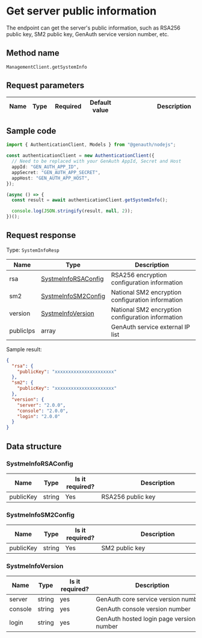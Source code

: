 # Get server public information

<!--
Warning ⚠️:
Do not modify this document directly,
https://github.com/Authing/authing-docs-factory
Use this project to generate
-->

<LastUpdated />

The endpoint can get the server's public information, such as RSA256 public key, SM2 public key, GenAuth service version number, etc.

## Method name

`ManagementClient.getSystemInfo`

## Request parameters

| Name | Type | <div style="width:80px">Required</div> | <div style="width:60px">Default value</div> | <div style="width:300px">Description</div> | <div style="width:200px">Sample value</div> |
| ---- | ---- | -------------------------------------- | ------------------------------------------- | ------------------------------------------ | ------------------------------------------- |

## Sample code

```ts
import { AuthenticationClient, Models } from "@genauth/nodejs";

const authenticationClient = new AuthenticationClient({
  // Need to be replaced with your GenAuth AppId, Secret and Host
  appId: "GEN_AUTH_APP_ID",
  appSecret: "GEN_AUTH_APP_SECRET",
  appHost: "GEN_AUTH_APP_HOST",
});

(async () => {
  const result = await authenticationClient.getSystemInfo();

  console.log(JSON.stringify(result, null, 2));
})();
```

## Request response

Type: `SystemInfoResp`

| Name      | Type                                                   | Description                                       |
| --------- | ------------------------------------------------------ | ------------------------------------------------- |
| rsa       | <a href="#SystmeInfoRSAConfig">SystmeInfoRSAConfig</a> | RSA256 encryption configuration information       |
| sm2       | <a href="#SystmeInfoSM2Config">SystmeInfoSM2Config</a> | National SM2 encryption configuration information |
| version   | <a href="#SystmeInfoVersion">SystmeInfoVersion</a>     | National SM2 encryption configuration information |
| publicIps | array                                                  | GenAuth service external IP list                  |

Sample result:

```json
{
  "rsa": {
    "publicKey": "xxxxxxxxxxxxxxxxxxxxxx"
  },
  "sm2": {
    "publicKey": "xxxxxxxxxxxxxxxxxxxxxx"
  },
  "version": {
    "server": "2.0.0",
    "console": "2.0.0",
    "login": "2.0.0"
  }
}
```

## Data structure

### <a id="SystmeInfoRSAConfig"></a> SystmeInfoRSAConfig

| Name      | Type   | <div style="width:80px">Is it required?</div> | <div style="width:300px">Description</div> | <div style="width:200px">Sample value</div> |
| --------- | ------ | --------------------------------------------- | ------------------------------------------ | ------------------------------------------- |
| publicKey | string | Yes                                           | RSA256 public key                          | `xxxxxxxxxxxxxxxxxxxxxx`                    |

### <a id="SystmeInfoSM2Config"></a> SystmeInfoSM2Config

| Name      | Type   | <div style="width:80px">Is it required?</div> | <div style="width:300px">Description</div> | <div style="width:200px">Sample value</div> |
| --------- | ------ | --------------------------------------------- | ------------------------------------------ | ------------------------------------------- |
| publicKey | string | Yes                                           | SM2 public key                             | `xxxxxxxxxxxxxxxxxxxxxx`                    |

### <a id="SystmeInfoVersion"></a> SystmeInfoVersion

| Name    | Type   | <div style="width:80px">Is it required?</div> | <div style="width:300px">Description</div> | <div style="width:200px">Example value</div> |
| ------- | ------ | --------------------------------------------- | ------------------------------------------ | -------------------------------------------- |
| server  | string | yes                                           | GenAuth core service version number        | `2.0.0`                                      |
| console | string | yes                                           | GenAuth console version number             | `2.0.0`                                      |
| login   | string | yes                                           | GenAuth hosted login page version number   | `2.0.0`                                      |

